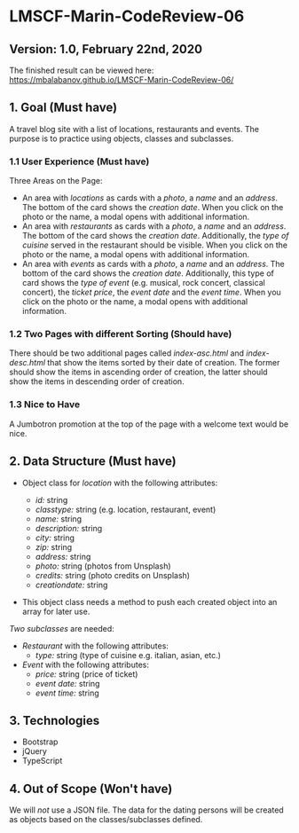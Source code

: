 # LMSCF-Marin-CodeReview-06

## Version: 1.0, February 22nd, 2020
The finished result can be viewed here:  https://mbalabanov.github.io/LMSCF-Marin-CodeReview-06/

## 1. Goal (Must have)
A travel blog site with a list of locations, restaurants and events. The purpose is to practice using objects, classes and subclasses.

### 1.1 User Experience (Must have)
Three Areas on the Page:
- An area with *locations* as cards with a _photo_, a _name_ and an _address_. The bottom of the card shows the _creation date_. When you click on the photo or the name, a modal opens with additional information.
- An area with *restaurants* as cards with a _photo_, a _name_ and an _address_. The bottom of the card shows the _creation date_. Additionally, the _type of cuisine_ served in the restaurant should be visible. When you click on the photo or the name, a modal opens with additional information.
- An area with  *events* as cards with a _photo_, a _name_ and an _address_. The bottom of the card shows the _creation date_. Additionally, this type of card shows the _type of event_ (e.g. musical, rock concert, classical concert), the _ticket price_, the _event date_ and the _event time_. When you click on the photo or the name, a modal opens with additional information.

### 1.2 Two Pages with different Sorting (Should have)
There should be two additional pages called _index-asc.html_ and _index-desc.html_ that show the items sorted by their date of creation. The former should show the items in ascending order of creation, the latter should show the items in descending order of creation.

### 1.3 Nice to Have
A Jumbotron promotion at the top of the page with a welcome text would be nice.

## 2. Data Structure (Must have)
- Object class for *location* with the following attributes:
    - *id:* string
    - *classtype:* string (e.g. location, restaurant, event)
    - *name:* string
    - *description:* string
    - *city:* string
    - *zip:* string
    - *address:* string
    - *photo:* string (photos from Unsplash)
    - *credits:* string (photo credits on Unsplash)
    - *creationdate:* string

- This object class needs a method to push each created object into an array for later use.

*Two subclasses* are needed:
- *Restaurant* with the following attributes:
    - *type:* string (type of cuisine e.g. italian, asian, etc.)
- *Event* with the following attributes:
    - *price:* string (price of ticket)
    - *event date:* string
    - *event time:* string

## 3. Technologies
- Bootstrap
- jQuery
- TypeScript

## 4. Out of Scope (Won't have)
We will *not* use a JSON file. The data for the dating persons will be created as objects based on the classes/subclasses defined.
